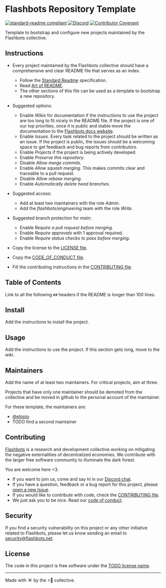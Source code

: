 # Flashbots Repository Template

[![standard-readme compliant](https://img.shields.io/badge/readme%20style-standard-brightgreen.svg?style=flat-square)](https://github.com/RichardLitt/standard-readme)
[![Discord](https://img.shields.io/discord/755466764501909692)](https://discord.com/invite/7hvTycdNcK)
[![Contributor Covenant](https://img.shields.io/badge/Contributor%20Covenant-2.1-4baaaa.svg)](CODE_OF_CONDUCT.md)

Template to bootstrap and configure new projects maintained by the Flashbots collective.

## Instructions

- Every project maintained by the Flashbots collective should have a comprehensive and clear README file that serves as an index.
  - Follow the [Standard Readme](https://github.com/RichardLitt/standard-readme/blob/master/spec.md) specification.
  - Read [Art of README](https://github.com/hackergrrl/art-of-readme).
  - The other sections of this file can be used as a template to bootstrap a new repository.

- Suggested options:
  - Enable _Wikis_ for documentation if the instructions to use the project are too long to fit nicely in the README file. If the project is one of our top priorities, once it is public and stable move the documentation to the [Flashbots docs website](https://docs.flashbots.net/).
  - Enable _Issues_. Every task related to the project should be written as an issue. If the project is public, the issues should be a welcoming space to get feedback and bug reports from contributors.
  - Enable _Projects_ if the project is being actively developed.
  - Enable _Preserve this repository_.
  - Disable _Allow merge commits_.
  - Enable _Allow squash merging_. This makes commits clear and traceable to a pull request.
  - Disable _Allow rebase merging_.
  - Enable _Automatically delete head branches_.

- Suggested access:
  - Add at least two maintainers with the role _Admin_.
  - Add the _flashbots/engineering_ team with the role _Write_.

- Suggested branch protection for _main_:
  - Enable _Require a pull request before merging_.
  - Enable _Require approvals_ with 1 approval required.
  - Enable _Require status checks to pass before merging_.

- Copy the license to the [LICENSE file](LICENSE).

- Copy the [CODE_OF_CONDUCT file](CODE_OF_CONDUCT.md).

- Fill the contributing instructions in the [CONTRIBUTING file](CONTRIBUTING.md).

## Table of Contents

Link to all the following `##` headers if the README is longer than 100 lines.

## Install

Add the instructions to install the project.

## Usage

Add the instructions to use the project. If this section gets long, move to the wiki.

## Maintainers

Add the name of at least two maintainers. For critical projects, aim at three.

Projects that have only one maintainer should be demoted from the collective and be moved in github to the personal account of the maintainer.

For these template, the maintainers are:

- [@elopio](https://github.com/elopio)
- TODO find a second maintainer

## Contributing

[Flashbots](https://flashbots.net) is a research and development collective working on mitigating the negative externalities of decentralized economies. We contribute with the larger free software community to illuminate the dark forest.

You are welcome here <3.

- If you want to join us, come and say hi in our [Discord chat](https://discord.com/invite/7hvTycdNcK).
- If you have a question, feedback or a bug report for this project, please [open a new Issue](https://github.com/flashbots/flashbots-repository-template/issues).
- If you would like to contribute with code, check the [CONTRIBUTING file](CONTRIBUTING.md).
- We just ask you to be nice. Read our [code of conduct](CODE_OF_CONDUCT.md).

## Security

If you find a security vulnerability on this project or any other initiative related to Flashbots, please let us know sending an email to security@flashbots.net.

## License

The code in this project is free software under the [TODO license name](LICENSE).

---

Made with ☀️ by the ⚡🤖 collective.
